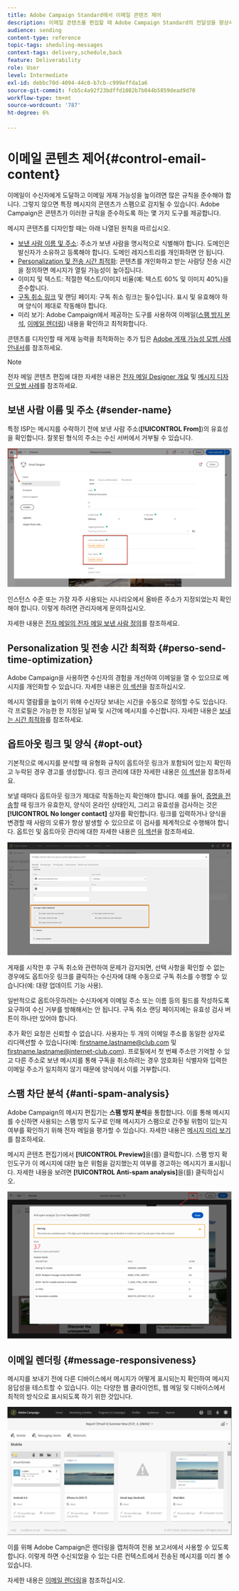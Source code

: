 ```yaml
---
title: Adobe Campaign Standard에서 이메일 콘텐츠 제어
description: 이메일 콘텐츠를 편집할 때 Adobe Campaign Standard의 전달성을 향상시키는 방법을 알아봅니다.
audience: sending
content-type: reference
topic-tags: sheduling-messages
context-tags: delivery,schedule,back
feature: Deliverability
role: User
level: Intermediate
exl-id: debbc70d-4094-44c0-b7cb-c999effda1a6
source-git-commit: fcb5c4a92f23bdffd1082b7b044b5859dead9d70
workflow-type: tm+mt
source-wordcount: '787'
ht-degree: 6%

---
```


# 이메일 콘텐츠 제어{#control-email-content}

<!--TO KEEP because specific to Campaign-->

이메일이 수신자에게 도달하고 이메일 게재 가능성을 높이려면 많은 규칙을 준수해야 합니다. 그렇지 않으면 특정 메시지의 콘텐츠가 스팸으로 감지될 수 있습니다. Adobe Campaign은 콘텐츠가 이러한 규칙을 준수하도록 하는 몇 가지 도구를 제공합니다.

메시지 콘텐츠를 디자인할 때는 아래 나열된 원칙을 따르십시오.

* [보낸 사람 이름 및 주소](#sender-name): 주소가 보낸 사람을 명시적으로 식별해야 합니다. 도메인은 발신자가 소유하고 등록해야 합니다. 도메인 레지스트리를 개인화하면 안 됩니다.
  <!--**Subject**: Avoid excessive capitalization and punctuation, and words that are frequently used by spammers ("Win", "Free", etc.).-->
* [Personalization 및 전송 시간 최적화](#perso-send-time-optimization): 콘텐츠를 개인화하고 받는 사람당 전송 시간을 정의하면 메시지가 열릴 가능성이 높아집니다.
* 이미지 및 텍스트: 적절한 텍스트/이미지 비율(예: 텍스트 60% 및 이미지 40%)을 준수합니다.
* [구독 취소 링크](#opt-out) 및 랜딩 페이지: 구독 취소 링크는 필수입니다. 표시 및 유효해야 하며 양식이 제대로 작동해야 합니다.
* 미리 보기: Adobe Campaign에서 제공하는 도구를 사용하여 이메일([스팸 방지 분석](#anti-spam-analysis), [이메일 렌더링](#message-responsiveness)) 내용을 확인하고 최적화합니다.

콘텐츠를 디자인할 때 게재 능력을 최적화하는 추가 팁은 [Adobe 게재 가능성 모범 사례 안내서](https://experienceleague.adobe.com/docs/deliverability-learn/deliverability-best-practice-guide/content-best-practices-for-optimal-delivery.html)를 참조하세요.

>[!NOTE]
>
>전자 메일 콘텐츠 편집에 대한 자세한 내용은 [전자 메일 Designer 개요](../../designing/using/designing-content-in-adobe-campaign.md) 및 [메시지 디자인 모범 사례](../../designing/using/designing-content-in-adobe-campaign.md#content-design-best-practices)를 참조하세요.

## 보낸 사람 이름 및 주소 {#sender-name}

특정 ISP는 메시지를 수락하기 전에 보낸 사람 주소(**[!UICONTROL From]**)의 유효성을 확인합니다. 잘못된 형식의 주소는 수신 서버에서 거부될 수 있습니다.

![](assets/delivery_content_edition16.png)

인스턴스 수준 또는 가장 자주 사용되는 시나리오에서 올바른 주소가 지정되었는지 확인해야 합니다. 이렇게 하려면 관리자에게 문의하십시오.

자세한 내용은 [전자 메일의 전자 메일 보낸 사람 정의](../../designing/using/subject-line.md#email-sender)를 참조하세요.

## Personalization 및 전송 시간 최적화 {#perso-send-time-optimization}

Adobe Campaign을 사용하면 수신자의 경험을 개선하여 이메일을 열 수 있으므로 메시지를 개인화할 수 있습니다. 자세한 내용은 [이 섹션](../../designing/using/personalization.md)을 참조하십시오.

메시지 열람률을 높이기 위해 수신자당 보내는 시간을 수동으로 정의할 수도 있습니다. 각 프로필은 가능한 한 지정된 날짜 및 시간에 메시지를 수신합니다. 자세한 내용은 [보내는 시간 최적화](../../sending/using/optimizing-the-sending-time.md)를 참조하세요.

## 옵트아웃 링크 및 양식 {#opt-out}

기본적으로 메시지를 분석할 때 유형화 규칙이 옵트아웃 링크가 포함되어 있는지 확인하고 누락된 경우 경고를 생성합니다. 링크 관리에 대한 자세한 내용은 [이 섹션](../../designing/using/links.md)을 참조하세요.

보낼 때마다 옵트아웃 링크가 제대로 작동하는지 확인해야 합니다. 예를 들어, [증명을 전송](../../sending/using/sending-proofs.md)할 때 링크가 유효한지, 양식이 온라인 상태인지, 그리고 유효성을 검사하는 것은 **[!UICONTROL No longer contact]** 상자를 확인합니다. 링크를 입력하거나 양식을 변경할 때 사람의 오류가 항상 발생할 수 있으므로 이 검사를 체계적으로 수행해야 합니다. 옵트인 및 옵트아웃 관리에 대한 자세한 내용은 [이 섹션](../../audiences/using/managing-opt-in-and-opt-out-in-campaign.md)을 참조하세요.

![](assets/optin_landingpage_3.png)

게재를 시작한 후 구독 취소와 관련하여 문제가 감지되면, 선택 사항을 확인할 수 없는 경우에도 옵트아웃 링크를 클릭하는 수신자에 대해 수동으로 구독 취소를 수행할 수 있습니다(예: 대량 업데이트 기능 사용).

일반적으로 옵트아웃하려는 수신자에게 이메일 주소 또는 이름 등의 필드를 작성하도록 요구하여 수신 거부를 방해해서는 안 됩니다. 구독 취소 랜딩 페이지에는 유효성 검사 버튼이 하나만 있어야 합니다.

추가 확인 요청은 신뢰할 수 없습니다. 사용자는 두 개의 이메일 주소를 동일한 상자로 리디렉션할 수 있습니다(예: firstname.lastname@club.com 및 firstname.lastname@internet-club.com). 프로필에서 첫 번째 주소만 기억할 수 있고 다른 주소로 보낸 메시지를 통해 구독을 취소하려는 경우 암호화된 식별자와 입력한 이메일 주소가 일치하지 않기 때문에 양식에서 이를 거부합니다.

## 스팸 차단 분석 {#anti-spam-analysis}

Adobe Campaign의 메시지 편집기는 **스팸 방지 분석**&#x200B;을 통합합니다. 이를 통해 메시지를 수신하면 사용되는 스팸 방지 도구로 인해 메시지가 스팸으로 간주될 위험이 있는지 여부를 확인하기 위해 전자 메일을 평가할 수 있습니다. 자세한 내용은 [메시지 미리 보기](../../sending/using/previewing-messages.md)를 참조하세요.

메시지 콘텐츠 편집기에서 **[!UICONTROL Preview]**&#x200B;을(를) 클릭합니다. 스팸 방지 확인도구가 이 메시지에 대한 높은 위험을 감지했는지 여부를 경고하는 메시지가 표시됩니다. 자세한 내용을 보려면 **[!UICONTROL Anti-spam analysis]**&#x200B;을(를) 클릭하십시오.

![](assets/sending_anti-spam_analysis.png)

## 이메일 렌더링 {#message-responsiveness}

메시지를 보내기 전에 다른 디바이스에서 메시지가 어떻게 표시되는지 확인하여 메시지 응답성을 테스트할 수 있습니다. 이는 다양한 웹 클라이언트, 웹 메일 및 디바이스에서 최적의 방식으로 표시되도록 하기 위한 것입니다.

![](assets/inbox_rendering_report_3.png)

이를 위해 Adobe Campaign은 렌더링을 캡처하여 전용 보고서에서 사용할 수 있도록 합니다. 이렇게 하면 수신되었을 수 있는 다른 컨텍스트에서 전송된 메시지를 미리 볼 수 있습니다.

자세한 내용은 [이메일 렌더링](../../sending/using/email-rendering.md)을 참조하십시오.
